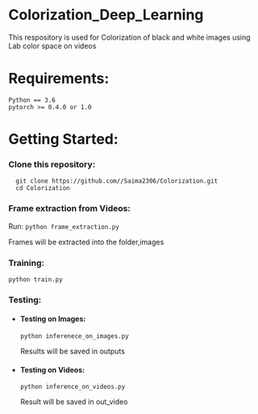 # Colorization_Deep_Learning
This respository is used for Colorization of black and white images using Lab color space on videos

# Requirements:
```
Python == 3.6
pytorch >= 0.4.0 or 1.0
```
# Getting Started:
### Clone this repository:
```
  git clone https://github.com//Saima2306/Colorization.git
  cd Colorization
 ```
 ### Frame extraction from Videos:
 
 Run: ```python frame_extraction.py```

Frames will be extracted into the folder,images 

### Training:
``` python train.py ```
### Testing:
- #### Testing on Images:
  ```python inferenece_on_images.py```<br />

  Results will be saved in outputs

- #### Testing on Videos:
  ```python inference_on_videos.py```<br />

   Result will be saved in out_video
